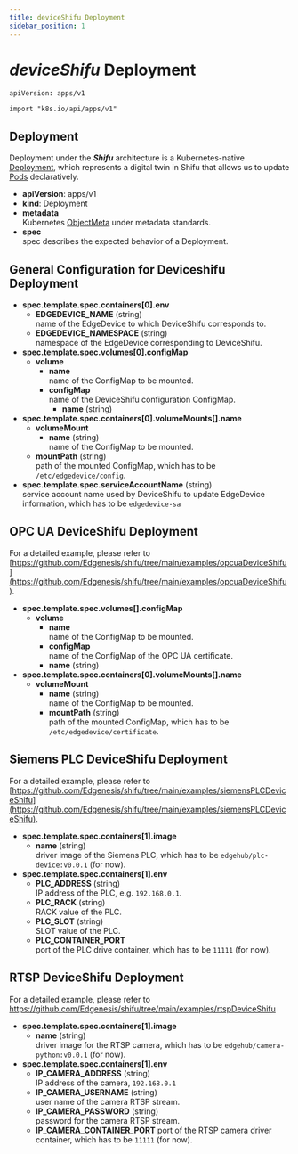 ```yaml
---
title: deviceShifu Deployment
sidebar_position: 1
---
```


# ***deviceShifu*** Deployment

`apiVersion: apps/v1`

`import "k8s.io/api/apps/v1"`

## Deployment

Deployment under the ***Shifu*** architecture is a Kubernetes-native [Deployment](https://kubernetes.io/docs/reference/kubernetes-api/workload-resources/deployment-v1/), which represents a digital twin in Shifu that allows us to update [Pods](https://kubernetes.io/docs/reference/kubernetes-api/workload-resources/pod-v1/) declaratively.

- **apiVersion**: apps/v1
- **kind**: Deployment
- **metadata**<br/>Kubernetes [ObjectMeta](https://kubernetes.io/docs/reference/kubernetes-api/common-definitions/object-meta/#ObjectMeta) under metadata standards.
- **spec**<br/>spec describes the expected behavior of a Deployment.

## General Configuration for Deviceshifu Deployment

- **spec.template.spec.containers[0].env**
    - **EDGEDEVICE_NAME** (string)<br/>name of the EdgeDevice to which DeviceShifu corresponds to.
    - **EDGEDEVICE_NAMESPACE** (string)<br/>namespace of the EdgeDevice corresponding to DeviceShifu.
- **spec.template.spec.volumes[0].configMap**
    - **volume**
        - **name**<br/>name of the ConfigMap to be mounted.
        - **configMap**<br/>name of the DeviceShifu configuration ConfigMap.
            - **name** (string)
- **spec.template.spec.containers[0].volumeMounts[].name**
    - **volumeMount**
        - **name** (string)<br/>name of the ConfigMap to be mounted.
    - **mountPath** (string)<br/>path of the mounted ConfigMap, which has to be `/etc/edgedevice/config`.
- **spec.template.spec.serviceAccountName** (string)<br/>service account name used by DeviceShifu to update EdgeDevice information, which has to be `edgedevice-sa`

## OPC UA DeviceShifu Deployment

For a detailed example, please refer to [https://github.com/Edgenesis/shifu/tree/main/examples/opcuaDeviceShifu](https://github.com/Edgenesis/shifu/tree/main/examples/opcuaDeviceShifu).

- **spec.template.spec.volumes[].configMap**
    - **volume**
        - **name**<br/>name of the ConfigMap to be mounted.
        - **configMap**<br/>name of the ConfigMap of the OPC UA certificate.
        - **name** (string)
- **spec.template.spec.containers[0].volumeMounts[].name**
    - **volumeMount**
        - **name** (string)<br/>name of the ConfigMap to be mounted.
        - **mountPath** (string)<br/>path of the mounted ConfigMap, which has to be `/etc/edgedevice/certificate`.

## Siemens PLC DeviceShifu Deployment

For a detailed example, please refer to [https://github.com/Edgenesis/shifu/tree/main/examples/siemensPLCDeviceShifu](https://github.com/Edgenesis/shifu/tree/main/examples/siemensPLCDeviceShifu).

- **spec.template.spec.containers[1].image**
    - **name** (string)<br/>driver image of the Siemens PLC, which has to be `edgehub/plc-device:v0.0.1` (for now).
- **spec.template.spec.containers[1].env**
    - **PLC_ADDRESS** (string)<br/>IP address of the PLC, e.g. `192.168.0.1`.
    - **PLC_RACK** (string)<br/>RACK value of the PLC.
    - **PLC_SLOT** (string)<br/>SLOT value of the PLC.
    - **PLC_CONTAINER_PORT**<br/>port of the PLC drive container, which has to be `11111` (for now).

## RTSP DeviceShifu Deployment

For a detailed example, please refer to https://github.com/Edgenesis/shifu/tree/main/examples/rtspDeviceShifu

- **spec.template.spec.containers[1].image**
    - **name** (string)<br/>driver image for the RTSP camera, which has to be `edgehub/camera-python:v0.0.1` (for now).
- **spec.template.spec.containers[1].env**
    - **IP_CAMERA_ADDRESS** (string)<br/>IP address of the camera, `192.168.0.1`
    - **IP_CAMERA_USERNAME** (string)<br/>user name of the camera RTSP stream.
    - **IP_CAMERA_PASSWORD** (string)<br/>password for the camera RTSP stream.
    - **IP_CAMERA_CONTAINER_PORT**
        port of the RTSP camera driver container, which has to be `11111` (for now).

